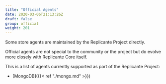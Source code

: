 ```yaml
---
title: "Official Agents"
date: 2020-03-06T21:13:26Z
draft: false
group: official
weight: 201
---
```


Some store agents are maintained by the Replicante Project directly.

Official agents are not special to the community or the project but do evolve
more closely with Replicante Core itself.

This is a list of agents currently supported as part of the Replicante Project:

- [MongoDB]({{< ref "./mongo.md" >}})
